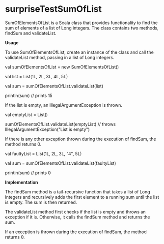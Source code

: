 # surpriseTestSumOfList



SumOfElementsOfList is a Scala class that provides functionality to find the sum of elements of a list of Long integers. The class contains two methods, findSum and validateList.

**Usage**

To use SumOfElementsOfList, create an instance of the class and call the validateList method, passing in a list of Long integers.


val sumOfElementsOfList = new SumOfElementsOfList()

val list = List(1L, 2L, 3L, 4L, 5L)

val sum = sumOfElementsOfList.validateList(list)

println(sum) // prints 15

If the list is empty, an IllegalArgumentException is thrown.


val emptyList = List()

sumOfElementsOfList.validateList(emptyList) // throws IllegalArgumentException("List is empty")

If there is any other exception thrown during the execution of findSum, the method returns 0.


val faultyList = List(1L, 2L, 3L, "4", 5L)

val sum = sumOfElementsOfList.validateList(faultyList)

println(sum) // prints 0

**Implementation**

The findSum method is a tail-recursive function that takes a list of Long integers and recursively adds the first element to a running sum until the list is empty. The sum is then returned.

The validateList method first checks if the list is empty and throws an exception if it is. Otherwise, it calls the findSum method and returns the sum.

If an exception is thrown during the execution of findSum, the method returns 0.
